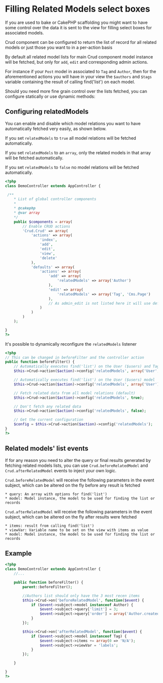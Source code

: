 # Filling Related Models select boxes

If you are used to bake or CakePHP scaffolding you might want to have some control over the data it is sent to the view for filling select boxes for associated models.

Crud component can be configured to return the list of record for all related models or just those you want to in a per-action basis

By default all related model lists for main Crud component model instance will be fetched, but only for `add`, `edit` and corresponding admin actions.

For instance if your `Post` model in associated to `Tag` and `Author`, then for the aforementioned actions you will have in your view the `$authors` and `$tags` variable containing the result of calling find('list') on each model.

Should you need more fine grain control over the lists fetched, you can configure statically or use dynamic methods:

## Configuring relatedModels

You can enable and disable which model relations you want to have automatically fetched very easily, as shown below.

If you set `relatedModels` to `true` all model relations will be fetched automatically.

If you set `relatedModels` to an `array`, only the related models in that array will be fetched automatically.

If you set `relatedModels` to `false` no model relations will be fetched automatically.

```php
<?php
class DemoController extends AppController {

 /**
	* List of global controller components
	*
	* @cakephp
	* @var array
	*/
	public $components = array(
		// Enable CRUD actions
		'Crud.Crud' => array(
			'actions' => array(
				'index',
				'add',
				'edit',
				'view',
				'delete'
			),
			'defaults' => array(
				'actions' => array(
					'add' => array(
						'relatedModels' => array('Author')
					),
					'edit' => array(
						'relatedModels' => array('Tag', 'Cms.Page')
					),
					// As admin_edit is not listed here it will use defaults from edit action
				)
			)
		)
	);

}
?>
```

It's possible to dynamically reconfigure the `relatedModels` listener

```php
<?php
// This can be changed in beforeFilter and the controller action
public function beforeFilter() {
	// Automatically executes find('list') on the User ($users) and Tag ($tags) models
	$this->Crud->action($action)->config('relatedModels', array('User', 'Tag'));

	// Automatically executes find('list') on the User ($users) model
	$this->Crud->action($action)->config('relatedModels', array('User'));

	// Fetch related data from all model relations (default)
	$this->Crud->action($action)->config('relatedModels', true);

	// Don't fetch any related data
	$this->Crud->action($action)->config('relatedModels', false);

	// Get the current configuration
	$config = $this->Crud->action($action)->config('relatedModels');
}
?>
```

## Related models' list events

If for any reason you need to alter the query or final results generated by fetching related models lists, you can use `Crud.beforeRelatedModel` and `Crud.afterRelatedModel` events to inject your own logic.

`Crud.beforeRelatedModel` will receive the following parameters in the event subject, which can be altered on the fly before any result is fetched

	* query: An array with options for find('list')
	* model: Model instance, the model to be used for finding the list or records

`Crud.afterRelatedModel` will receive the following parameters in the event subject, which can be altered on the fly after results were fetched

	* items: result from calling find('list')
	* viewVar: Variable name to be set on the view with items as value
	* model: Model instance, the model to be used for finding the list or records

## Example

```php
<?php
class DemoController extends AppController {
	//...

	public function beforeFilter() {
		parent::beforeFilter();

		//Authors list should only have the 3 most recen items
		$this->Crud->on('beforeRelatedModel', function($event) {
			if ($event->subject->model instanceof Author) {
				$event->subject->query['limit'] = 3;
				$event->subject->query['order'] = array('Author.created' => 'DESC');
			}
		});

		$this->Crud->on('afterRelatedModel', function($event) {
			if ($event->subject->model instanceof Tag) {
				$event->subject->items += array(0 => 'N/A');
				$event->subject->viewVar = 'labels';
			}
		});

	}

}
?>
```
